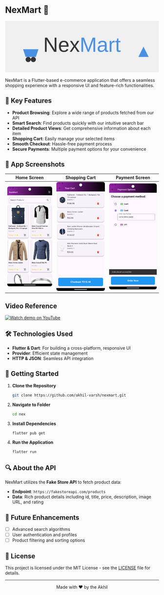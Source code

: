 # NexMart 🛒

![NexMart Banner](nex/nexmart-logo-svg.svg)

NexMart is a Flutter-based e-commerce application that offers a seamless shopping experience with a responsive UI and feature-rich functionalities.

## 🌟 Key Features

- **Product Browsing**: Explore a wide range of products fetched from our API
- **Smart Search**: Find products quickly with our intuitive search bar
- **Detailed Product Views**: Get comprehensive information about each item
- **Shopping Cart**: Easily manage your selected items
- **Smooth Checkout**: Hassle-free payment process
- **Secure Payments**: Multiple payment options for your convenience

## 📱 App Screenshots

| Home Screen | Shopping Cart | Payment Screen |
|:-----------:|:---------------:|:-------------:|
| ![Home Screen](https://github.com/akhil-varsh/NexApp/blob/main/nex%2FScreenshot_20240925_134507.png) | ![Shopping Cart](https://github.com/akhil-varsh/NexApp/blob/main/nex%2FScreenshot_20240925_134555.png) | ![Payment Screen](https://github.com/akhil-varsh/NexApp/blob/main/nex%2FScreenshot_20240925_134639.png) |

## Video Reference
<a href="https://youtu.be/DqO6mE1KQJM?si=0gojTe1rU60dFXIt" target="_blank">
  <img src="https://img.shields.io/badge/Watch%20Demo-FF0000?style=for-the-badge&logo=youtube&logoColor=white" alt="Watch demo on YouTube">
</a>

## 🛠 Technologies Used

- **Flutter & Dart**: For building a cross-platform, responsive UI
- **Provider**: Efficient state management
- **HTTP & JSON**: Seamless API integration

## 🚀 Getting Started

1. **Clone the Repository**
   ```bash
   git clone https://github.com/akhil-varsh/nexmart.git
   ```
   
2. **Navigate to Folder**
   ```bash
   cd nex
   ```
   
3. **Install Dependencies**
   ```bash
   flutter pub get
   ```

4. **Run the Application**
   ```bash
   flutter run
   ```

## 🔍 About the API

NexMart utilizes the **Fake Store API** to fetch product data:
- **Endpoint**: `https://fakestoreapi.com/products`
- **Data**: Rich product details including id, title, price, description, image URL, and rating

## 🔮 Future Enhancements

- [ ] Advanced search algorithms
- [ ] User authentication and profiles
- [ ] Product filtering and sorting options

## 📄 License

This project is licensed under the MIT License - see the [LICENSE](LICENSE) file for details.

---

<p align="center">
  Made with ❤️ by the Akhil
</p>
